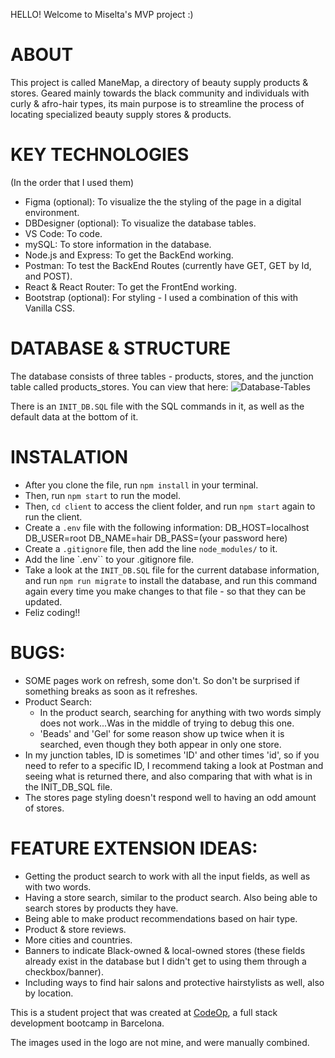 HELLO! Welcome to Miselta's MVP project :)

# ABOUT

This project is called ManeMap, a directory of beauty supply products & stores. Geared mainly towards the black community and individuals with curly & afro-hair types, its main purpose is to streamline the process of locating specialized beauty supply stores & products.

# KEY TECHNOLOGIES

(In the order that I used them)

- Figma (optional): To visualize the the styling of the page in a digital environment.
- DBDesigner (optional): To visualize the database tables.
- VS Code: To code.
- mySQL: To store information in the database.
- Node.js and Express: To get the BackEnd working.
- Postman: To test the BackEnd Routes (currently have GET, GET by Id, and POST).
- React & React Router: To get the FrontEnd working.
- Bootstrap (optional): For styling - I used a combination of this with Vanilla CSS.

# DATABASE & STRUCTURE

The database consists of three tables - products, stores, and the junction table called products_stores.
You can view that here:
![Database-Tables](mvp-hair-app/database-tables.png)

There is an `INIT_DB.SQL` file with the SQL commands in it, as well as the default data at the bottom of it.

# INSTALATION

- After you clone the file, run `npm install` in your terminal.
- Then, run `npm start` to run the model.
- Then, `cd client` to access the client folder, and run `npm start` again to run the client.
- Create a `.env` file with the following information:
  DB_HOST=localhost
  DB_USER=root
  DB_NAME=hair
  DB_PASS=(your password here)
- Create a `.gitignore` file, then add the line `node_modules/` to it.
- Add the line `.env`` to your .gitignore file.
- Take a look at the `INIT_DB.SQL` file for the current database information, and run `npm run migrate` to install the database, and run this command again every time you make changes to that file - so that they can be updated.
- Feliz coding!!

# BUGS:

- SOME pages work on refresh, some don't. So don't be surprised if something breaks as soon as it refreshes.
- Product Search:
  - In the product search, searching for anything with two words simply does not work...Was in the middle of trying to debug this one.
  - 'Beads' and 'Gel' for some reason show up twice when it is searched, even though they both appear in only one store.
- In my junction tables, ID is sometimes 'ID' and other times 'id', so if you need to refer to a specific ID, I recommend taking a look at Postman and seeing what is returned there, and also comparing that with what is in the INIT_DB_SQL file.
- The stores page styling doesn't respond well to having an odd amount of stores.

# FEATURE EXTENSION IDEAS:

- Getting the product search to work with all the input fields, as well as with two words.
- Having a store search, similar to the product search. Also being able to search stores by products they have.
- Being able to make product recommendations based on hair type.
- Product & store reviews.
- More cities and countries.
- Banners to indicate Black-owned & local-owned stores (these fields already exist in the database but I didn't get to using them through a checkbox/banner).
- Including ways to find hair salons and protective hairstylists as well, also by location.

This is a student project that was created at [CodeOp](http://codeop.tech), a full stack development bootcamp in Barcelona.

The images used in the logo are not mine, and were manually combined.
